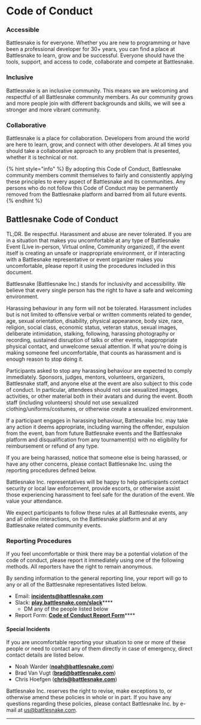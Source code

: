 # Code of Conduct

### Accessible

Battlesnake is for everyone. Whether you are new to programming or have been a professional developer for 30+ years, you can find a place at Battlesnake to learn, grow and be successful. Everyone should have the tools, support, and access to code, collaborate and compete at Battlesnake.

### Inclusive

Battlesnake is an inclusive community. This means we are welcoming and respectful of all Battlesnake community members. As our community grows and more people join with different backgrounds and skills, we will see a stronger and more vibrant community.

### Collaborative

Battlesnake is a place for collaboration. Developers from around the world are here to learn, grow, and connect with other developers. At all times you should take a collaborative approach to any problem that is presented, whether it is technical or not.

{% hint style="info" %}
By adopting this Code of Conduct, Battlesnake community members commit themselves to fairly and consistently applying these principles to every aspect of Battlesnake and its communities. Any persons who do not follow this Code of Conduct may be permanently removed from the Battlesnake platform and barred from all future events.
{% endhint %}

## Battlesnake Code of Conduct

TL;DR. Be respectful. Harassment and abuse are never tolerated. If you are in a situation that makes you uncomfortable at any type of Battlesnake Event \(Live in-person, Virtual online, Community organized\), if the event itself is creating an unsafe or inappropriate environment, or if interacting with a Battlesnake representative or event organizer makes you uncomfortable, please report it using the procedures included in this document.

Battlesnake \(Battlesnake Inc.\) stands for inclusivity and accessibility. We believe that every single person has the right to have a safe and welcoming environment.

Harassing behaviour in any form will not be tolerated. Harassment includes but is not limited to offensive verbal or written comments related to gender, age, sexual orientation, disability, physical appearance, body size, race, religion, social class, economic status, veteran status, sexual images, deliberate intimidation, stalking, following, harassing photography or recording, sustained disruption of talks or other events, inappropriate physical contact, and unwelcome sexual attention. If what you’re doing is making someone feel uncomfortable, that counts as harassment and is enough reason to stop doing it.

Participants asked to stop any harassing behaviour are expected to comply immediately. Sponsors, judges, mentors, volunteers, organizers, Battlesnake staff, and anyone else at the event are also subject to this code of conduct. In particular, attendees should not use sexualized images, activities, or other material both in their avatars and during the event. Booth staff \(including volunteers\) should not use sexualized clothing/uniforms/costumes, or otherwise create a sexualized environment.

If a participant engages in harassing behaviour, Battlesnake Inc. may take any action it deems appropriate, including warning the offender, expulsion from the event, ban from future Battlesnake events and the Battlesnake platform and disqualification from any tournament\(s\) with no eligibility for reimbursement or refund of any type.

If you are being harassed, notice that someone else is being harassed, or have any other concerns, please contact Battlesnake Inc. using the reporting procedures defined below.

Battlesnake Inc. representatives will be happy to help participants contact security or local law enforcement, provide escorts, or otherwise assist those experiencing harassment to feel safe for the duration of the event. We value your attendance.

We expect participants to follow these rules at all Battlesnake events, any and all online interactions, on the Battlesnake platform and at any Battlesnake related community events.

### Reporting Procedures

If you feel uncomfortable or think there may be a potential violation of the code of conduct, please report it immediately using one of the following methods. All reporters have the right to remain anonymous.

By sending information to the general reporting line, your report will go to any or all of the Battlesnake representatives listed below.

* Email: [**incidents@battlesnake.com**](mailto:incidents@battlesnake.com)
* Slack: [**play.battlesnake.com/slack**](https://play.battlesnake.com/slack)\*\*\*\*
  * DM any of the people listed below
* Report Form: [**Code of Conduct Report Form**](https://forms.gle/uJPzGqdUsKU7a4Um7)\*\*\*\*

#### **Special Incidents**

If you are uncomfortable reporting your situation to one or more of these people or need to contact any of them directly in case of emergency, direct contact details are listed below.

* Noah Warder \([**noah@battlesnake.com**](mailto:noah@battlesnake.com)\)
* Brad Van Vugt \([**brad@battlesnake.com**](mailto:brad@battlesnake.com)\)
* Chris Hoefgen \([**chris@battlesnake.com**](mailto:chris@battlesnake.com)\)

Battlesnake Inc. reserves the right to revise, make exceptions to, or otherwise amend these policies in whole or in part. If you have any questions regarding these policies, please contact Battlesnake Inc. by e-mail at [us@battlesnake.com](mailto:us@battlesnake.com).



  
****

